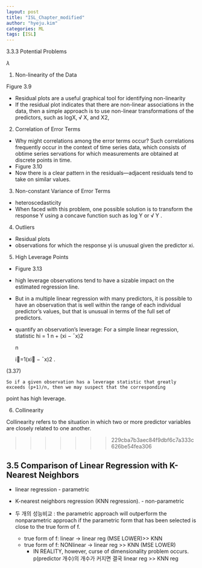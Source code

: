```yaml
---
layout: post
title: "ISL_Chapter_modified"
author: "hyeju.kim"
categories: ML
tags: [ISL]
---
```

3.3.3 Potential Problems

$\lambda$

1. Non-linearity of the Data

Figure 3.9

- Residual plots are a useful graphical tool for identifying non-linearity
- If the residual plot indicates that there are non-linear associations in the
  data, then a simple approach is to use non-linear transformations of the
  predictors, such as logX,
  √
  X, and X2,



2. Correlation of Error Terms 

- Why might correlations among the error terms occur? Such correlations
  frequently occur in the context of time series data, which consists of obtime
  series
  servations for which measurements are obtained at discrete points in time.
- Figure 3.10
- Now there is a clear pattern in the
  residuals—adjacent residuals tend to take on similar values.

3. Non-constant Variance of Error Terms 

- heteroscedasticity
- When faced with this problem, one possible solution is to transform
  the response Y using a concave function such as log Y or
  √
  Y .

4. Outliers

- Residual plots
- observations for which the response yi is
  unusual given the predictor xi.

5. High Leverage Points 

- Figure 3.13
- high leverage observations tend to have
  a sizable impact on the estimated regression line.
- But in a multiple
  linear regression with many predictors, it is possible to have an observation
  that is well within the range of each individual predictor’s values, but that
  is unusual in terms of the full set of predictors.
- quantify an observation’s leverage:
  For a simple linear regression, statistic
  hi =
  1
  n
  +
  (xi − ¯x)2

  n

  i=1(xi − ¯x)2 .

(3.37)

	So if a given observation has a leverage statistic that greatly 		exceeds (p+1)/n, then we may suspect that the corresponding

point has high leverage.

6. Collinearity 

Collinearity refers to the situation in which two or more predictor variables are closely related to one another.
>>>>>>> 229cba7b3aec84f9dbf6c7a333c626be54fea306





## 3.5 Comparison of Linear Regression with K-Nearest Neighbors

- linear regression - parametric
- K-nearest neighbors regression (KNN regression). - non-parametric



- 두 개의 성능비교 : the parametric approach will outperform the nonparametric approach if the parametric form that has been selected is close to the true form of f.
  - true form of f: linear -> linear  reg  (MSE LOWER)>> KNN
  - true form of f: NONlinear -> linear  reg >> KNN (MSE LOWER)
    - IN REALITY, however, curse of dimensionality problem occurs. p(predictor 개수)의 개수가 커지면 결국 linear reg >> KNN reg












